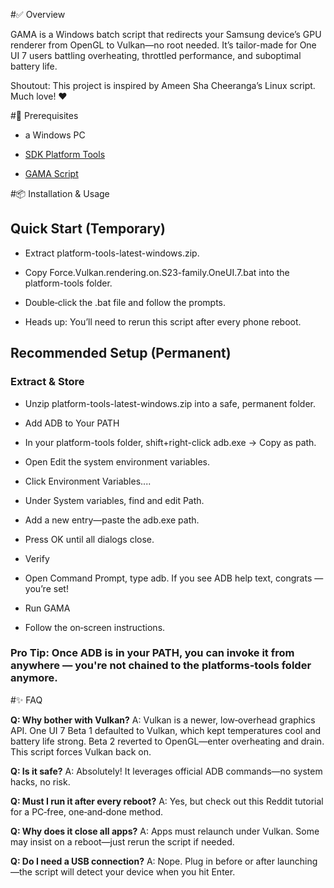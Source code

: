 #✅ Overview

GAMA is a Windows batch script that redirects your Samsung device’s GPU renderer from OpenGL to Vulkan—no root needed. It’s tailor-made for One UI 7 users battling overheating, throttled performance, and suboptimal battery life.

Shoutout: This project is inspired by Ameen Sha Cheeranga’s Linux script. Much love! ❤️

#🧩 Prerequisites

* a Windows PC

* [SDK Platform Tools](https://dl.google.com/android/repository/platform-tools-latest-windows.zip)

* [GAMA Script](https://github.com/popovicialinc/gama/releases/latest)

#📦 Installation & Usage

## Quick Start (Temporary)

* Extract platform-tools-latest-windows.zip.

* Copy Force.Vulkan.rendering.on.S23-family.OneUI.7.bat into the platform-tools folder.

* Double‑click the .bat file and follow the prompts.

* Heads up: You’ll need to rerun this script after every phone reboot.

## Recommended Setup (Permanent)

### Extract & Store

* Unzip platform-tools-latest-windows.zip into a safe, permanent folder.

* Add ADB to Your PATH

* In your platform-tools folder, shift+right-click adb.exe → Copy as path.

* Open Edit the system environment variables.

* Click Environment Variables....

* Under System variables, find and edit Path.

* Add a new entry—paste the adb.exe path.

* Press OK until all dialogs close.

* Verify

* Open Command Prompt, type adb. If you see ADB help text, congrats  —you’re set!

* Run GAMA

* Follow the on‑screen instructions.

### Pro Tip: Once ADB is in your PATH, you can invoke it from anywhere — you're not chained to the platforms-tools folder anymore.

#✨ FAQ

**Q: Why bother with Vulkan?** A: Vulkan is a newer, low‑overhead graphics API. One UI 7 Beta 1 defaulted to Vulkan, which kept temperatures cool and battery life strong. Beta 2 reverted to OpenGL—enter overheating and drain. This script forces Vulkan back on.

**Q: Is it safe?** A: Absolutely! It leverages official ADB commands—no system hacks, no risk.

**Q: Must I run it after every reboot?** A: Yes, but check out this Reddit tutorial for a PC‑free, one‑and‑done method.

**Q: Why does it close all apps?** A: Apps must relaunch under Vulkan. Some may insist on a reboot—just rerun the script if needed.

**Q: Do I need a USB connection?** A: Nope. Plug in before or after launching—the script will detect your device when you hit Enter.

